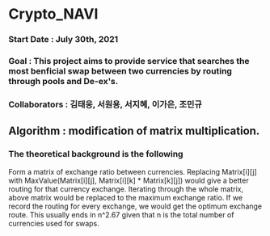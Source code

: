 # Crypto_NAVI

### Start Date : July 30th, 2021
### Goal       : This project aims to provide service that searches the most benficial swap between two currencies by routing through pools and De-ex's.
### Collaborators : 김태웅, 서원용, 서지혜, 이가은, 조민규



## Algorithm : modification of matrix multiplication.
### The theoretical background is the following
Form a matrix of exchange ratio between currencies.
Replacing Matrix[i][j] with MaxValue(Matrix[i][j], Matrix[i][k] * Matrix[k][j]) would give a better routing for that currency exchange.
Iterating through the whole matrix, above matrix would be replaced to the maximum exchange ratio. 
If we record the routing for every exchange, we would get the optimum exchange route.
This usually ends in n^2.67 given that n is the total number of currencies used for swaps.
